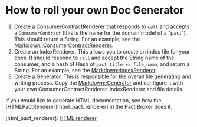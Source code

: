 # How to roll your own Doc Generator

1. Create a ConsumerContractRenderer that responds to `call` and accepts a `ConsumerContract` (this is the name for the domain model of a "pact"). This should return a String. For an example, see the [Markdown::ConsumerContractRenderer][consumer_contract_renderer].
2. Create an IndexRenderer. This allows you to create an index file for your docs. It should respond to `call` and accept the String name of the consumer, and a hash of Hash of `pact title => file_name`, and return a String. For an example, see the [Markdown::IndexRenderer][index_renderer].
3. Create a Generator. This is responsible for the overall file generating and writing process. Copy the [Markdown::Generator][generator] and configure it with your own ConsumerContractRenderer, IndexRenderer and file details.

If you would like to generate HTML documentation, see how the [HTMLPactRenderer][html_pact_renderer] in the Pact Broker does it.

[consumer_contract_renderer]: https://github.com/realestate-com-au/pact/blob/master/lib/pact/doc/markdown/consumer_contract_renderer.rb
[index_renderer]: https://github.com/realestate-com-au/pact/blob/master/lib/pact/doc/markdown/index_renderer.rb
[generator]: https://github.com/realestate-com-au/pact/blob/master/lib/pact/doc/markdown/generator.rb
[html_pact_renderer]: [HTML renderer](https://github.com/bethesque/pact_broker/blob/master/lib/pact_broker/api/renderers/html_pact_renderer.rb)

